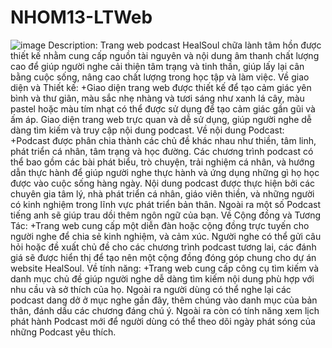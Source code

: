 # NHOM13-LTWeb
![image](https://github.com/HaotapIT/NHOM13-LTWeb/assets/145156126/bf780d0b-3929-4e0f-9295-bade41a27250)
Description:
Trang web podcast HealSoul chữa lành tâm hồn được thiết kế nhằm cung cấp nguồn tài nguyên và nội dung âm thanh chất lượng cao để giúp người nghe cải thiện tâm trạng và tinh thần, giúp lấy lại cân bằng cuộc sống, nâng cao chất lượng trong học tập và làm việc.
Về giao diện và Thiết kế:
+Giao diện trang web được thiết kế để tạo cảm giác yên bình và thư giãn, màu sắc nhẹ nhàng và tươi sáng như xanh lá cây, màu pastel hoặc màu tím nhạt có thể được sử dụng để tạo cảm giác gần gũi và ấm áp. Giao diện trang web trực quan và dễ sử dụng, giúp người nghe dễ dàng tìm kiếm và truy cập nội dung podcast.
Về nội dung Podcast:
+Podcast được phân chia thành các chủ đề khác nhau như thiền, tâm linh, phát triển cá nhân, tâm trạng và học đường. Các chương trình podcast có thể bao gồm các bài phát biểu, trò chuyện, trải nghiệm cá nhân, và hướng dẫn thực hành để giúp người nghe thực hành và ứng dụng những gì họ học được vào cuộc sống hàng ngày. Nội dung podcast được thực hiện bởi các chuyên gia tâm lý, nhà phát triển cá nhân, giáo viên thiền, và những người có kinh nghiệm trong lĩnh vực phát triển bản thân. Ngoài ra một số Podcast tiếng anh sẽ giúp trau dồi thêm ngôn ngữ của bạn.
Về Cộng đồng và Tương Tác:
+Trang web cung cấp một diễn đàn hoặc cộng đồng trực tuyến cho người nghe để chia sẻ kinh nghiệm, và cảm xúc. Người nghe có thể gửi câu hỏi hoặc đề xuất chủ đề cho các chương trình podcast tương lai, các đánh giá sẽ được hiển thị để tạo nên một cộng đồng đóng góp chung cho dự án website HealSoul.
Về tính năng:
+Trang web cung cấp công cụ tìm kiếm và danh mục chủ đề giúp người nghe dễ dàng tìm kiếm nội dung phù hợp với nhu cầu và sở thích của họ. Ngoài ra người dùng có thể nghe lại các podcast dang dở ở mục nghe gần đây, thêm chúng vào danh mục của bản thân, đánh dấu các chương đáng chú ý. Ngoài ra còn có tính năng xem lịch phát hành Podcast mới để người dùng có thể theo dõi ngày phát sóng của những Podcast yêu thích.

